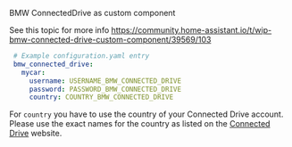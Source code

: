 BMW ConnectedDrive as custom component

See this topic for more info
https://community.home-assistant.io/t/wip-bmw-connected-drive-custom-component/39569/103

```yaml
 # Example configuration.yaml entry
 bmw_connected_drive:
   mycar:
     username: USERNAME_BMW_CONNECTED_DRIVE
     password: PASSWORD_BMW_CONNECTED_DRIVE
     country: COUNTRY_BMW_CONNECTED_DRIVE
 ```
For `country` you have to use the country of your Connected Drive account. Please use the exact names for the country as listed on the [Connected Drive](https://www.bmw-connecteddrive.com/country-select/country-selection.html) website.
